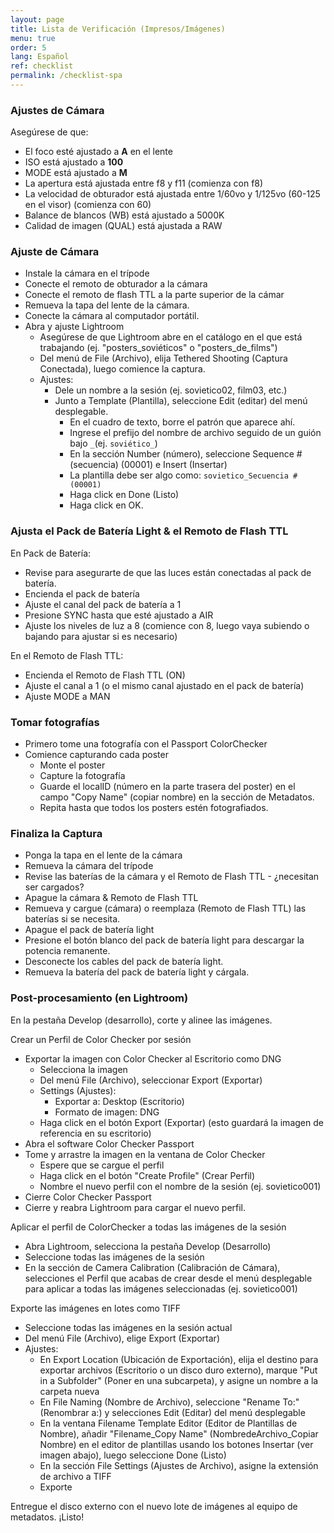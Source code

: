 ```yaml
---
layout: page
title: Lista de Verificación (Impresos/Imágenes)
menu: true
order: 5
lang: Español
ref: checklist
permalink: /checklist-spa
---
```


###  Ajustes de Cámara

Asegúrese de que:
* El foco esté ajustado a **A** en el lente
* ISO está ajustado a **100**
* MODE está ajustado a **M**
* La apertura está ajustada entre f8 y f11 (comienza con f8)
* La velocidad de obturador está ajustada entre 1/60vo y 1/125vo (60-125 en el visor) (comienza con 60)
* Balance de blancos (WB) está ajustado a 5000K
* Calidad de imagen (QUAL) está ajustada a RAW

###  Ajuste de Cámara
* Instale la cámara en el trípode
* Conecte el remoto de obturador a la cámara
* Conecte el remoto de flash TTL a la parte superior de la cámar
* Remueva la tapa del lente de la cámara.
* Conecte la cámara al computador portátil.
* Abra y ajuste Lightroom
	* Asegúrese de que Lightroom abre en el catálogo en el que está trabajando (ej. "posters\_soviéticos" o "posters\_de\_films")
	* Del menú de File (Archivo), elija Tethered Shooting (Captura Conectada), luego comience la captura.
	* Ajustes:
		* Dele un nombre a la sesión (ej. sovietico02, film03, etc.)
		* Junto a Template (Plantilla), seleccione Edit (editar) del menú desplegable.
			* En el cuadro de texto, borre el patrón que aparece ahí.
			* Ingrese el prefijo del nombre de archivo seguido de un guión bajo `_`(ej. `soviético_`)
			* En la sección Number (número), seleccione Sequence # (secuencia) (00001) e Insert (Insertar)
			* La plantilla debe ser algo como: `sovietico_Secuencia # (00001)`
			* Haga click en Done (Listo)
			* Haga click en OK.

###  Ajusta el Pack de Batería Light &amp; el Remoto de Flash TTL

En Pack de Batería:
* Revise para asegurarte de que las luces están conectadas al pack de batería.
* Encienda el pack de batería
* Ajuste el canal del pack de batería a 1
* Presione SYNC hasta que esté ajustado a AIR
* Ajuste los niveles de luz a 8 (comience con 8, luego vaya subiendo o bajando para ajustar si es necesario)

En el Remoto de Flash TTL:
* Encienda el Remoto de Flash TTL (ON)
* Ajuste el canal a 1 (o el mismo canal ajustado en el pack de batería)
* Ajuste MODE a MAN

### Tomar fotografías
* Primero tome una fotografía con el Passport ColorChecker
* Comience capturando cada poster
	* Monte el poster
	* Capture la fotografía
	* Guarde el localID (número en la parte trasera del poster) en el campo "Copy Name" (copiar nombre) en la sección de Metadatos.
	* Repita hasta que todos los posters estén fotografiados.

### Finaliza la Captura

* Ponga la tapa en el lente de la cámara
* Remueva la cámara del trípode
* Revise las baterías de la cámara y el Remoto de Flash TTL - ¿necesitan ser cargados?
* Apague la cámara &amp; Remoto de Flash TTL
* Remueva y cargue (cámara) o reemplaza (Remoto de Flash TTL) las baterías si se necesita.
* Apague el pack de batería light
* Presione el botón blanco del pack de batería light para descargar la potencia remanente.
* Desconecte los cables del pack de batería light.
* Remueva la batería del pack de batería light y cárgala.

### Post-procesamiento (en Lightroom)

En la pestaña Develop (desarrollo), corte y alinee las imágenes.

Crear un Perfil de Color Checker por sesión
* Exportar la imagen con Color Checker al Escritorio como DNG
	* Selecciona la imagen
	* Del menú File (Archivo), seleccionar Export (Exportar)
	* Settings (Ajustes):
		* Exportar a: Desktop (Escritorio)
		* Formato de imagen: DNG
	* Haga click en el botón Export (Exportar) (esto guardará la imagen de referencia en su escritorio)
* Abra el software Color Checker Passport
* Tome y arrastre la imagen en la ventana de Color Checker
	* Espere que se cargue el perfil
	* Haga click en el botón "Create Profile" (Crear Perfil)
	* Nombre el nuevo perfil con el nombre de la sesión (ej. sovietico001)
* Cierre Color Checker Passport
* Cierre y reabra Lightroom para cargar el nuevo perfil.

Aplicar el perfil de ColorChecker a todas las imágenes de la sesión
* Abra Lightroom, selecciona la pestaña Develop (Desarrollo)
* Seleccione todas las imágenes de la sesión
* En la sección de Camera Calibration (Calibración de Cámara), selecciones el Perfil que acabas de crear desde el menú desplegable para aplicar a todas las imágenes seleccionadas (ej. sovietico001)

Exporte las imágenes en lotes como TIFF
* Seleccione todas las imágenes en la sesión actual
* Del menú File (Archivo), elige Export (Exportar)
* Ajustes:
	* En Export Location (Ubicación de Exportación), elija el destino para exportar archivos (Escritorio o un disco duro externo), marque "Put in a Subfolder" (Poner en una subcarpeta), y asigne un nombre a la carpeta nueva
	* En File Naming (Nombre de Archivo), seleccione "Rename To:" (Renombrar a:) y selecciones Edit (Editar) del menú desplegable
	* En la ventana Filename Template Editor (Editor de Plantillas de Nombre), añadir "Filename_Copy Name" (NombredeArchivo_Copiar Nombre) en el editor de plantillas usando los botones Insertar (ver imagen abajo), luego seleccione Done (Listo)
	* En la sección File Settings (Ajustes de Archivo), asigne la extensión de archivo a TIFF
	* Exporte

Entregue el disco externo con el nuevo lote de imágenes al equipo de metadatos. ¡Listo!
